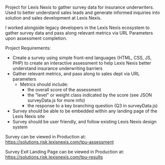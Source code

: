 Project for Lexis Nexis to gather survey data for insurance underwriters. Used to better understand sales leads and generate informed inquiries into solution and sales development at Lexis Nexis.

I worked alongside legacy developers in the Lexis Nexis ecosystem to gather survey data and pass along relevant metrics via URL Parameters upon assessment completion.

Project Requirements:
- Create a survey using simple front-end languages (HTML, CSS, JS, PHP) to create an interactive assessment to help Lexis Nexis better understand insurance underwriting barriers
- Gather relevant metrics, and pass along to sales dept via URL parameters
  - Metrics should include:
    - the overall score of the assessment
    - the "level" or weight class indicated by the score (see JSON surveyData.js for more info)
    - the response to a key branching question (Q3 in surveyData.js)
- Survey should be able to be embedded within any landing page of the Lexis Nexis site
- Survey should be user friendly, and follow existing Lexis Nexis design system

Survey can be viewed in Production at:
https://solutions.risk.lexisnexis.com/tpu-assessment

Survey Exit Landing Page can be viewed in Production at:
https://solutions.risk.lexisnexis.com/tpu-results


